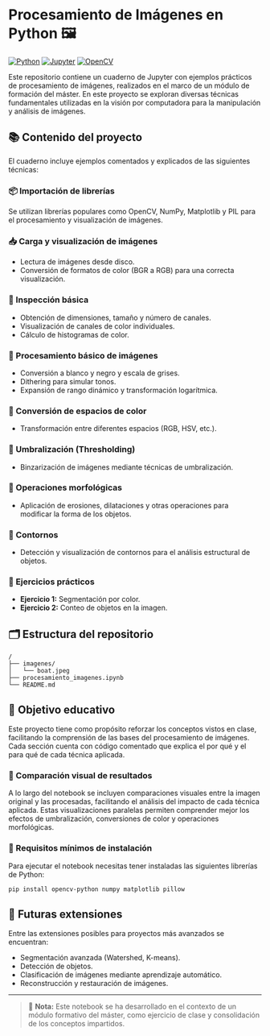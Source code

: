 # Procesamiento de Imágenes en Python 🖼️

[![Python](https://img.shields.io/badge/Python-3.8%2B-blue)](https://www.python.org/) [![Jupyter](https://img.shields.io/badge/Jupyter-Notebook-orange)](https://jupyter.org) [![OpenCV](https://img.shields.io/badge/OpenCV-4.x-green)](https://opencv.org)

Este repositorio contiene un cuaderno de Jupyter con ejemplos prácticos de procesamiento de imágenes, realizados en el marco de un módulo de formación del máster. En este proyecto se exploran diversas técnicas fundamentales utilizadas en la visión por computadora para la manipulación y análisis de imágenes.

## 📚 Contenido del proyecto

El cuaderno incluye ejemplos comentados y explicados de las siguientes técnicas:

### 📦 Importación de librerías
Se utilizan librerías populares como OpenCV, NumPy, Matplotlib y PIL para el procesamiento y visualización de imágenes.

### 📥 Carga y visualización de imágenes
- Lectura de imágenes desde disco.
- Conversión de formatos de color (BGR a RGB) para una correcta visualización.

### 🧐 Inspección básica
- Obtención de dimensiones, tamaño y número de canales.
- Visualización de canales de color individuales.
- Cálculo de histogramas de color.

### 🎨 Procesamiento básico de imágenes
- Conversión a blanco y negro y escala de grises.
- Dithering para simular tonos.
- Expansión de rango dinámico y transformación logarítmica.

### 🧠 Conversión de espacios de color
- Transformación entre diferentes espacios (RGB, HSV, etc.).

### 🎯 Umbralización (Thresholding)
- Binzarización de imágenes mediante técnicas de umbralización.

### 🧹 Operaciones morfológicas
- Aplicación de erosiones, dilataciones y otras operaciones para modificar la forma de los objetos.

### 🔎 Contornos
- Detección y visualización de contornos para el análisis estructural de objetos.

### 🧩 Ejercicios prácticos
- **Ejercicio 1:** Segmentación por color.
- **Ejercicio 2:** Conteo de objetos en la imagen.

## 🗂️ Estructura del repositorio

```
/
├── imagenes/
│   └── boat.jpeg
├── procesamiento_imagenes.ipynb
└── README.md
```

## 🎯 Objetivo educativo

Este proyecto tiene como propósito reforzar los conceptos vistos en clase, facilitando la comprensión de las bases del procesamiento de imágenes. Cada sección cuenta con código comentado que explica el por qué y el para qué de cada técnica aplicada.


### 🧪 Comparación visual de resultados

A lo largo del notebook se incluyen comparaciones visuales entre la imagen original y las procesadas, facilitando el análisis del impacto de cada técnica aplicada. Estas visualizaciones paralelas permiten comprender mejor los efectos de umbralización, conversiones de color y operaciones morfológicas.

### 💾 Requisitos mínimos de instalación

Para ejecutar el notebook necesitas tener instaladas las siguientes librerías de Python:

```bash
pip install opencv-python numpy matplotlib pillow
```


## 🚀 Futuras extensiones

Entre las extensiones posibles para proyectos más avanzados se encuentran:

- Segmentación avanzada (Watershed, K-means).
- Detección de objetos.
- Clasificación de imágenes mediante aprendizaje automático.
- Reconstrucción y restauración de imágenes.

---

> 📌 **Nota:** Este notebook se ha desarrollado en el contexto de un módulo formativo del máster, como ejercicio de clase y consolidación de los conceptos impartidos.
